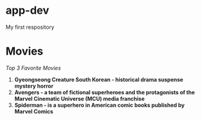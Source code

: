 # app-dev
My first respository

# Movies

*Top 3 Favorite Movies*

1. **Gyeongseong Creature South Korean - historical drama suspense mystery horror**
2. **Avengers - a team of fictional superheroes and the protagonists of the Marvel Cinematic Universe (MCU) media franchise**
3. **Spiderman - is a superhero in American comic books published by Marvel Comics**
